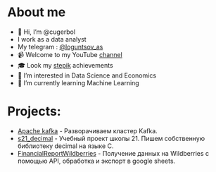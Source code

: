 # About me
- 👋 Hi, I’m @cugerbol
- I work as a data analyst
- My telegram : [@loguntsov_as](https://t.me/loguntsov_as) 
- 📹 Welcome to my YouTube [channel](https://www.youtube.com/channel/UCoQOapYT_CQSu70vxkZfVrQ)
- 🎓 Look my [stepik](https://stepik.org/users/417534508/profile?preview=true) achievements
- 👀 I’m interested in Data Science and Economics
- 🌱 I’m currently learning Machine Learning

# Projects:
- [Apache kafka](https://github.com/cugerbol/Kafka) - Разворачиваем кластер Kafka.
- [s21_decimal](https://github.com/cugerbol/s21_decimal) - Учебный проект школы 21. Пишем собственную библиотеку decimal на языке С.
- [FinancialReportWildberries](https://github.com/cugerbol/FinancialReportWildberries) - Получение данных на Wildberries с помощью API, обработка и экспорт в google sheets.


<!---
cugerbol/cugerbol is a ✨ special ✨ repository because its `README.md` (this file) appears on your GitHub profile.
You can click the Preview link to take a look at your changes.
--->
